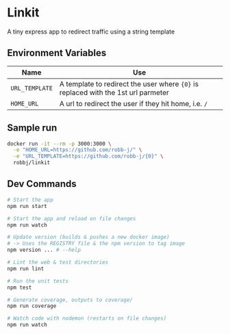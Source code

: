 # Linkit

A tiny express app to redirect traffic using a string template

## Environment Variables

| Name           | Use |
| -------------- | --- |
| `URL_TEMPLATE` | A template to redirect the user where `{0}` is replaced with the 1st url parmeter |
| `HOME_URL`     | A url to redirect the user if they hit home, i.e. `/` |

## Sample run

```bash
docker run -it --rm -p 3000:3000 \
  -e "HOME_URL=https://github.com/robb-j/" \
  -e "URL_TEMPLATE=https://github.com/robb-j/{0}" \
  robbj/linkit
```

## Dev Commands

```bash
# Start the app
npm run start

# Start the app and reload on file changes
npm run watch

# Update version (builds & pushes a new docker image)
# -> Uses the REGISTRY file & the npm version to tag image
npm version ... # --help

# Lint the web & test directories
npm run lint

# Run the unit tests
npm test

# Generate coverage, outputs to coverage/
npm run coverage

# Watch code with nodemon (restarts on file changes)
npm run watch

```
